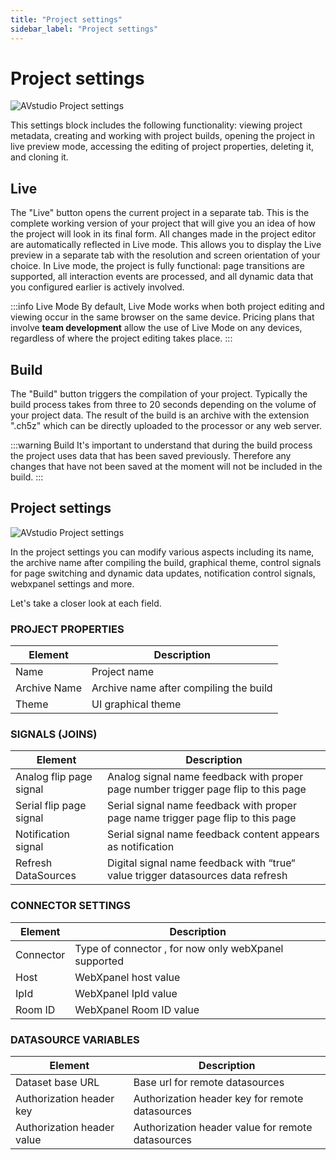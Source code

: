```yaml
---
title: "Project settings"
sidebar_label: "Project settings"
---
```


#  Project settings 

![AVstudio Project settings](./img/avstudio-projectsettings.png)

This settings block includes the following functionality: viewing
project metadata, creating and working with project builds, opening the
project in live preview mode, accessing the editing of project
properties, deleting it, and cloning it.

## Live

The "Live" button opens the current project in a separate tab. This is
the complete working version of your project that will give you an idea
of how the project will look in its final form. All changes made in the
project editor are automatically reflected in Live mode. This allows you
to display the Live preview in a separate tab with the resolution and
screen orientation of your choice. In Live mode, the project is fully
functional: page transitions are supported, all interaction events are
processed, and all dynamic data that you configured earlier is actively
involved.

:::info Live Mode
By default, Live Mode works when both project editing and viewing occur
in the same browser on the same device. Pricing plans that involve
**team development** allow the use of Live Mode on any devices,
regardless of where the project editing takes place.
:::

## Build

The "Build" button triggers the compilation of your project. Typically
the build process takes from three to 20 seconds depending on the volume
of your project data. The result of the build is an archive with the
extension ".ch5z" which can be directly uploaded to the processor or any
web server.

:::warning Build
It's important to understand that during the build process the project
uses data that has been saved previously. Therefore any changes that
have not been saved at the moment will not be included in the build.
:::

## Project settings

![AVstudio Project settings](./img/project-settings2.png)

In the project settings you can modify various aspects including its
name, the archive name after compiling the build, graphical theme,
control signals for page switching and dynamic data updates,
notification control signals, webxpanel settings and more.

Let's take a closer look at each field.

### PROJECT PROPERTIES
|Element|Description|
|---|---|
|Name|Project name
|Archive Name|Archive name after compiling the build
|Theme|UI graphical theme|

### SIGNALS (JOINS)
|Element|Description|
|---|---|
|Analog flip page signal|Analog signal name feedback with proper page number trigger page flip to this page|
|Serial flip page signal|Serial signal name feedback with proper page name trigger page flip to this page|
|Notification signal|Serial signal name feedback content appears as notification|
|Refresh DataSources|Digital signal name feedback with “true“ value trigger datasources data refresh|

### CONNECTOR SETTINGS
|Element|Description|
|---|---|
|Connector|Type of connector , for now only webXpanel supported|
|Host|WebXpanel host value|
|IpId|WebXpanel IpId value|
|Room ID|WebXpanel Room ID value|

### DATASOURCE VARIABLES
|Element|Description|
|---|---|
|Dataset base URL|Base url for remote datasources|
|Authorization header key|Authorization header key for remote datasources|
|Authorization header value|Authorization header value for remote datasources|

